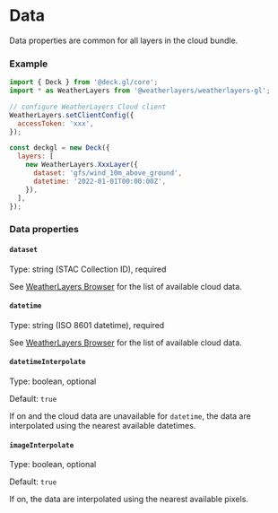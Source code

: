 # Data

Data properties are common for all layers in the cloud bundle.

### Example

```javascript
import { Deck } from '@deck.gl/core';
import * as WeatherLayers from '@weatherlayers/weatherlayers-gl';

// configure WeatherLayers Cloud client
WeatherLayers.setClientConfig({
  accessToken: 'xxx',
});

const deckgl = new Deck({
  layers: [
    new WeatherLayers.XxxLayer({
      dataset: 'gfs/wind_10m_above_ground',
      datetime: '2022-01-01T00:00:00Z',
    }),
  ],
});
```

### Data properties

#### `dataset`

Type: string (STAC Collection ID), required

See [WeatherLayers Browser](https://browser.weatherlayers.com) for the list of available cloud data.

#### `datetime`

Type: string (ISO 8601 datetime), required

See [WeatherLayers Browser](https://browser.weatherlayers.com) for the list of available cloud data.

#### `datetimeInterpolate`

Type: boolean, optional

Default: `true`

If on and the cloud data are unavailable for `datetime`, the data are interpolated using the nearest available datetimes.

#### `imageInterpolate`

Type: boolean, optional

Default: `true`

If on, the data are interpolated using the nearest available pixels.
